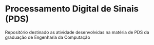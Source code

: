 # Processamento Digital de Sinais (PDS)
Repositório destinado as atividade desenvolvidas na matéria de PDS da graduação de Engenharia da Computação
